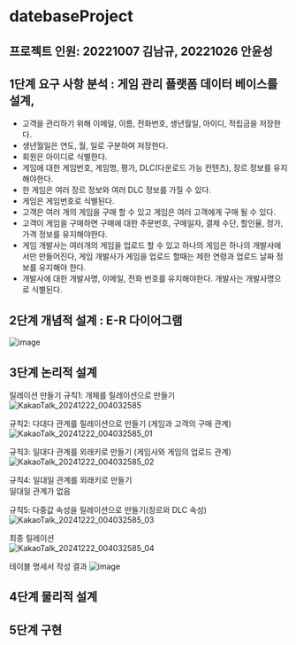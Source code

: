 # datebaseProject
## 프로젝트 인원: 20221007 김남규, 20221026 안윤성

## 1단계 요구 사항 분석 : 게임 관리 플랫폼 데이터 베이스를 설계, 
* 고객을 관리하기 위해 이메일, 이름, 전화번호, 생년월일, 아이디, 적립금을 저장한다.
* 생년월일은 연도, 월, 일로 구분하여 저장한다.
* 회원은 아이디로 식별한다.
* 게임에 대한 게임번호, 게임명, 평가, DLC(다운로드 가능 컨텐츠), 장르 정보를 유지해야한다.
* 한 게임은 여러 장르 정보와 여러 DLC 정보를 가질 수 있다.
*  게임은 게임번호로 식별된다. 
* 고객은 여러 개의 게임을 구매 할 수 있고 게임은 여러 고객에게 구매 될 수 있다.
* 고객이 게임을 구매하면 구매에 대한 주문번호, 구매일자, 결제 수단, 할인율, 정가, 가격 정보를 유지해야한다. 
* 게임 개발사는 여러개의 게임을 업로드 할 수 있고 하나의 게임은 하나의 개발사에서만 만들어진다, 게임 개발사가 게임을 업로드 할때는 제한 연령과 업로드 날짜 정보를 유지해야 한다. 
* 개발사에 대한 개발사명, 이메일, 전화 번호를 유지해야한다. 개발사는 개발사명으로 식별된다.


## 2단계 개념적 설계 : E-R 다이어그램
![image](https://github.com/user-attachments/assets/f0ba1b99-1c51-4404-b9e8-4f77e7f6755d)

## 3단계 논리적 설계
릴레이션 만들기
규칙1: 개체를 릴레이션으로 만들기
![KakaoTalk_20241222_004032585](https://github.com/user-attachments/assets/3fa3e044-c6fd-4384-b292-af6f25403c12)

규칙2: 다대다 관계를 릴레이션으로 만들기 (게임과 고객의 구매 관계)
![KakaoTalk_20241222_004032585_01](https://github.com/user-attachments/assets/76596741-2fce-4897-b9ba-ecf4d8bd8b94)

규칙3: 일대다 관계를 외래키로 만들기 (게임사와 게임의 업로드 관계)
![KakaoTalk_20241222_004032585_02](https://github.com/user-attachments/assets/6e3000ed-b62e-4748-a008-c45b64084bae)

규칙4: 일대일 관계를 외래키로 만들기  
일대일 관계가 없음

규칙5: 다중값 속성을 릴레이션으로 만들기(장르와 DLC 속성)
![KakaoTalk_20241222_004032585_03](https://github.com/user-attachments/assets/0ba8360a-09b6-4202-9bdc-ffe7f66a7534)

최종 릴레이션  
![KakaoTalk_20241222_004032585_04](https://github.com/user-attachments/assets/cab5b695-016a-4bfc-a955-1e0980917a67)

테이블 명세서 작성 결과
![image](https://github.com/user-attachments/assets/7024fedf-f3b9-4919-8117-f30b307fd7f1)

## 4단계 물리적 설계


## 5단계 구현
